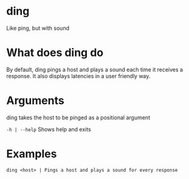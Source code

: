 # ding
 Like ping, but with sound
# What does ding do
By default, ding pings a host and plays a sound each time it receives a response. It also displays latencies in a user friendly way.

# Arguments
ding takes the host to be pinged as a positional argument

`-h | --help`
Shows help and exits

# Examples

```
ding <host> | Pings a host and plays a sound for every response
```
